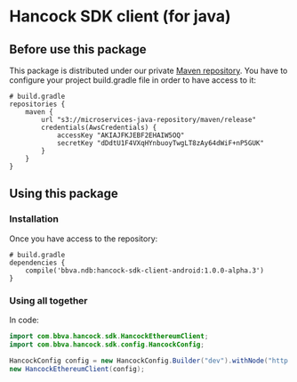 # Hancock SDK client (for java)

## Before use this package
This package is distributed under our private [Maven repository](s3://microservices-java-repository/maven/release).
You have to configure your project build.gradle file in order to have access to it:

```text/plain
# build.gradle
repositories {
    maven {
        url "s3://microservices-java-repository/maven/release"
        credentials(AwsCredentials) {
            accessKey "AKIAJFKJEBF2EHAIW5OQ"
            secretKey "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"
        }
    }
}
```

## Using this package

### Installation

Once you have access to the repository:

```text/plain
# build.gradle
dependencies {
	compile('bbva.ndb:hancock-sdk-client-android:1.0.0-alpha.3')
}
```

### Using all together

In code:

```java
import com.bbva.hancock.sdk.HancockEthereumClient;
import com.bbva.hancock.sdk.config.HancockConfig;

HancockConfig config = new HancockConfig.Builder("dev").withNode("http://localhost", 8545).build();
new HancockEthereumClient(config);
```
